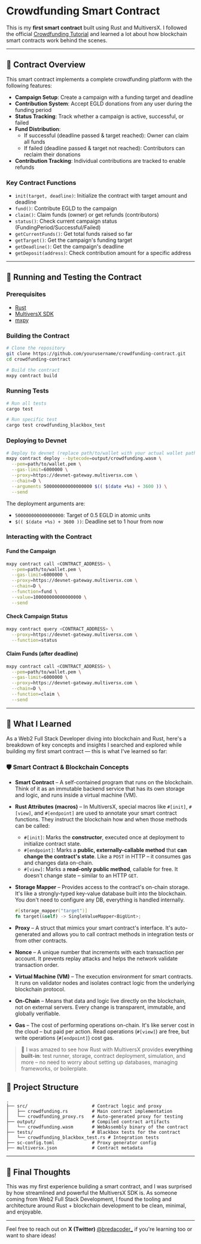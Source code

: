# Crowdfunding Smart Contract

This is my **first smart contract** built using Rust and MultiversX. I followed the official [Crowdfunding Tutorial](https://docs.multiversx.com/developers/tutorials/crowdfunding-p1/) and learned a lot about how blockchain smart contracts work behind the scenes.

---

## 📝 Contract Overview

This smart contract implements a complete crowdfunding platform with the following features:

- **Campaign Setup**: Create a campaign with a funding target and deadline
- **Contribution System**: Accept EGLD donations from any user during the funding period
- **Status Tracking**: Track whether a campaign is active, successful, or failed
- **Fund Distribution**:
  - If successful (deadline passed & target reached): Owner can claim all funds
  - If failed (deadline passed & target not reached): Contributors can reclaim their donations
- **Contribution Tracking**: Individual contributions are tracked to enable refunds

### Key Contract Functions

- `init(target, deadline)`: Initialize the contract with target amount and deadline
- `fund()`: Contribute EGLD to the campaign
- `claim()`: Claim funds (owner) or get refunds (contributors)
- `status()`: Check current campaign status (FundingPeriod/Successful/Failed)
- `getCurrentFunds()`: Get total funds raised so far
- `getTarget()`: Get the campaign's funding target
- `getDeadline()`: Get the campaign's deadline
- `getDeposit(address)`: Check contribution amount for a specific address

---

## 🚀 Running and Testing the Contract

### Prerequisites

- [Rust](https://www.rust-lang.org/tools/install)
- [MultiversX SDK](https://docs.multiversx.com/sdk-and-tools/sdk-py/installing-sdk/)
- [mxpy](https://docs.multiversx.com/sdk-and-tools/sdk-py/installing-mxpy/)

### Building the Contract

```bash
# Clone the repository
git clone https://github.com/yourusername/crowdfunding-contract.git
cd crowdfunding-contract

# Build the contract
mxpy contract build
```

### Running Tests

```bash
# Run all tests
cargo test

# Run specific test
cargo test crowdfunding_blackbox_test
```

### Deploying to Devnet

```bash
# Deploy to devnet (replace path/to/wallet with your actual wallet path)
mxpy contract deploy --bytecode=output/crowdfunding.wasm \
  --pem=path/to/wallet.pem \
  --gas-limit=6000000 \
  --proxy=https://devnet-gateway.multiversx.com \
  --chain=D \
  --arguments 500000000000000000 $(( $(date +%s) + 3600 )) \
  --send
```

The deployment arguments are:
- `500000000000000000`: Target of 0.5 EGLD in atomic units
- `$(( $(date +%s) + 3600 ))`: Deadline set to 1 hour from now

### Interacting with the Contract

#### Fund the Campaign
```bash
mxpy contract call <CONTRACT_ADDRESS> \
  --pem=path/to/wallet.pem \
  --gas-limit=6000000 \
  --proxy=https://devnet-gateway.multiversx.com \
  --chain=D \
  --function=fund \
  --value=100000000000000000 \
  --send
```

#### Check Campaign Status
```bash
mxpy contract query <CONTRACT_ADDRESS> \
  --proxy=https://devnet-gateway.multiversx.com \
  --function=status
```

#### Claim Funds (after deadline)
```bash
mxpy contract call <CONTRACT_ADDRESS> \
  --pem=path/to/wallet.pem \
  --gas-limit=6000000 \
  --proxy=https://devnet-gateway.multiversx.com \
  --chain=D \
  --function=claim \
  --send
```

---

## 🧠 What I Learned
As a Web2 Full Stack Developer diving into blockchain and Rust, here's a breakdown of key concepts and insights I searched and explored while building my first smart contract — this is what I've learned so far:

### 🛡️ Smart Contract & Blockchain Concepts

- **Smart Contract** – A self-contained program that runs on the blockchain. Think of it as an immutable backend service that has its own storage and logic, and runs inside a virtual machine (VM).

- **Rust Attributes (macros)** – In MultiversX, special macros like `#[init]`, `#[view]`, and `#[endpoint]` are used to annotate your smart contract functions. They instruct the blockchain how and when those methods can be called:
  - `#[init]`: Marks the **constructor**, executed once at deployment to initialize contract state.
  - `#[endpoint]`: Marks a **public, externally-callable method** that **can change the contract's state**. Like a `POST` in HTTP – it consumes gas and changes data on-chain.
  - `#[view]`: Marks a **read-only public method**, callable for free. It doesn't change state – similar to an HTTP `GET`.

- **Storage Mapper** – Provides access to the contract's on-chain storage. It's like a strongly-typed key-value database built into the blockchain. You don't need to configure any DB, everything is handled internally.
  ```rust
  #[storage_mapper("target")]
  fn target(&self) -> SingleValueMapper<BigUint>;
  ```

- **Proxy** – A struct that mimics your smart contract's interface. It's auto-generated and allows you to call contract methods in integration tests or from other contracts.

- **Nonce** – A unique number that increments with each transaction per account. It prevents replay attacks and helps the network validate transaction order.

- **Virtual Machine (VM)** – The execution environment for smart contracts. It runs on validator nodes and isolates contract logic from the underlying blockchain protocol.

- **On-Chain** – Means that data and logic live directly on the blockchain, not on external servers. Every change is transparent, immutable, and globally verifiable.

- **Gas** – The cost of performing operations on-chain. It's like server cost in the cloud – but paid per action. Read operations (`#[view]`) are free, but write operations (`#[endpoint]`) cost gas.


> 🎉 I was amazed to see how Rust with MultiversX provides **everything built-in**: test runner, storage, contract deployment, simulation, and more – no need to worry about setting up databases, managing frameworks, or boilerplate.

## 📂 Project Structure
```
.
├── src/                        # Contract logic and proxy
│   ├── crowdfunding.rs         # Main contract implementation
│   └── crowdfunding_proxy.rs   # Auto-generated proxy for testing
├── output/                     # Compiled contract artifacts
│   └── crowdfunding.wasm       # WebAssembly binary of the contract
├── tests/                      # Blackbox tests for the contract
│   └── crowdfunding_blackbox_test.rs # Integration tests
├── sc-config.toml              # Proxy generator config
├── multiversx.json             # Contract metadata
```

---

## 🚀 Final Thoughts
This was my first experience building a smart contract, and I was surprised by how streamlined and powerful the MultiversX SDK is. As someone coming from Web2 Full Stack Development, I found the tooling and architecture around Rust + blockchain development to be clean, minimal, and enjoyable.

---

Feel free to reach out on **X (Twitter)** [@bredacoder_](https://x.com/bredacoder_) if you're learning too or want to share ideas!

